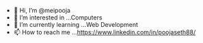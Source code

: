 - 👋 Hi, I’m @meipooja
- 👀 I’m interested in ...Computers
- 🌱 I’m currently learning ...Web Development
- 📫 How to reach me ...https://www.linkedin.com/in/poojaseth88/

<!---
meipooja/meipooja is a ✨ special ✨ repository because its `README.md` (this file) appears on your GitHub profile.
You can click the Preview link to take a look at your changes.
--->
